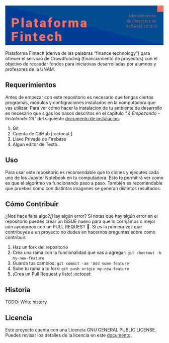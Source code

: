 ![banner](./github/banner.PNG)

 Plataforma Fintech (deriva de las palabras “finance technology”) para ofrecer el servicio de Crowdfunding (financiamiento de proyectos) con el objetivo de recaudar fondos para iniciativas desarrolladas por alumnos y profesores de la UNAM.

## Requerimientos
Antes de empezar con este repositorio es necesario que tengas ciertos programas, módulos y configraciones instalados en la computadora que vas utilizar. Para ver cómo hacer la instalacion de tu ambiente de desarrollo es necesario que sigas los pasos descritos en  el capitulo _".4 Empezando - Instalando Git"_ del siguiente [documento de instalación](https://git-scm.com/book/es/v1/Empezando-Instalando-Git).

1. Git
2. Cuenta de GitHub [:octocat:]
3. Llave Privada de Firebase
4. Algun editor de Texto.


## Uso
Para usar este repositorio es recomendable que lo clones y ejecutes cada uno de los Jupyter Notebook en tu computadora. Esto te permitirá ver como es que el algoritmo va funcionando paso a paso. También es recomendable que pruebes como con distintas imagenes se generan distintos resultados. 

## Cómo Contribuir
¿Nos hace falta algo?¿Hay algún error? Si notas que hay algún error en el repositorio puedes crear un ISSUE nuevo para que lo corrijamos o mejor aún ayudarnos con un PULL REQUEST :tada:. Si es la primera vez que contribuyes a un proyecto no dudes en hacernos preguntas sobre como contribuir.

1. Haz un fork del repositorio
2. Crea una rama con la funcionalidad que vas a agregar: `git checkout -b my-new-feature`
3. Guarda tus cambios: `git commit -am 'Add some feature'`
4. Sube tu rama a tu fork: `git push origin my-new-feature`
5. ¡Crea un Pull Request y listo! :octocat:


## Historia
TODO: Write history

## Licencia
Este proyecto cuenta con una Licencia GNU GENERAL PUBLIC LICENSE. Puedes revisar los detalles de la licencia en este [documento](LICENSE).